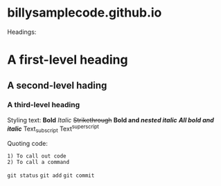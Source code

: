 # billysamplecode.github.io

Headings:
# A first-level heading
## A second-level hading
### A third-level heading

Styling text:
**Bold**
*Italic*
~~Strikethrough~~
**Bold and _nested italic_**
***All bold and italic***
Text<sub>subscript</sub>
Text<sup>superscript</sup>

Quoting code:
```Backticks: 
1) To call out code
2) To call a command
```
```git status```
```git add```
```git commit```
